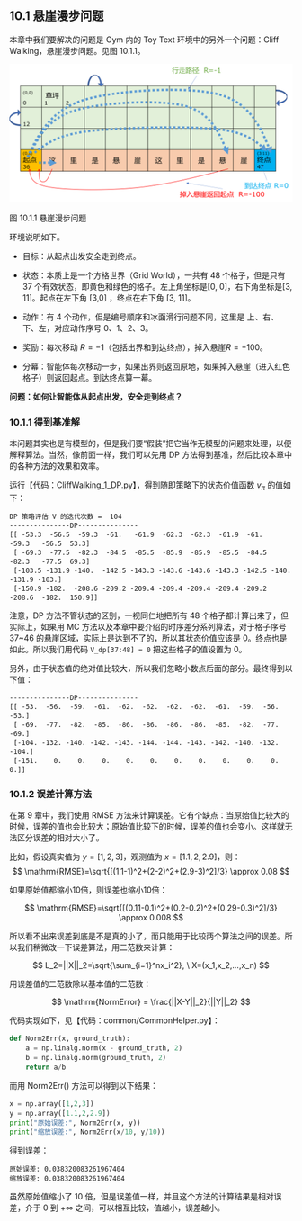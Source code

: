 
## 10.1 悬崖漫步问题

本章中我们要解决的问题是 Gym 内的 Toy Text 环境中的另外一个问题：Cliff Walking，悬崖漫步问题。见图 10.1.1。

<img src="./img/CliffWalkerMap.png" width=700>

图 10.1.1 悬崖漫步问题

环境说明如下。

- 目标：从起点出发安全走到终点。

- 状态：本质上是一个方格世界（Grid World），一共有 48 个格子，但是只有 37 个有效状态，即黄色和绿色的格子。左上角坐标是[0, 0]，右下角坐标是[3, 11]。起点在左下角 [3,0] ，终点在右下角 [3, 11]。

- 动作：有 4 个动作，但是编号顺序和冰面滑行问题不同，这里是 上、右、下、左，对应动作序号 0、1、2、3。

- 奖励：每次移动 $R=-1$（包括出界和到达终点），掉入悬崖$R=-100$。

- 分幕：智能体每次移动一步，如果出界则返回原地，如果掉入悬崖（进入红色格子）则返回起点。到达终点算一幕。

**问题：如何让智能体从起点出发，安全走到终点？**

### 10.1.1 得到基准解

本问题其实也是有模型的，但是我们要“假装”把它当作无模型的问题来处理，以便解释算法。当然，像前面一样，我们可以先用 DP 方法得到基准，然后比较本章中的各种方法的效果和效率。

运行【代码：CliffWalking_1_DP.py】，得到随即策略下的状态价值函数 $v_\pi$ 的值如下：


```
DP 策略评估 V 的迭代次数 =  104
---------------DP---------------
[[ -53.3  -56.5  -59.3  -61.   -61.9  -62.3  -62.3  -61.9  -61.   -59.3   -56.5  53.3]
 [ -69.3  -77.5  -82.3  -84.5  -85.5  -85.9  -85.9  -85.5  -84.5  -82.3   -77.5  69.3]
 [-103.5 -131.9 -140.  -142.5 -143.3 -143.6 -143.6 -143.3 -142.5 -140.  -131.9 -103.]
 [-150.9 -182.  -208.6 -209.2 -209.4 -209.4 -209.4 -209.4 -209.2 -208.6  -182.  150.9]]
```

注意，DP 方法不管状态的区别，一视同仁地把所有 48 个格子都计算出来了，但实际上，如果用 MC 方法以及本章中要介绍的时序差分系列算法，对于格子序号 37~46 的悬崖区域，实际上是达到不了的，所以其状态价值应该是 0。终点也是如此。所以我们用代码 ```V_dp[37:48] = 0``` 把这些格子的值设置为 0。

另外，由于状态值的绝对值比较大，所以我们忽略小数点后面的部分。最终得到以下值：

```
---------------DP---------------
[[ -53.  -56.  -59.  -61.  -62.  -62.  -62.  -62.  -61.  -59.  -56.  -53.]
 [ -69.  -77.  -82.  -85.  -86.  -86.  -86.  -86.  -85.  -82.  -77.  -69.]
 [-104. -132. -140. -142. -143. -144. -144. -143. -142. -140. -132. -104.]
 [-151.    0.    0.    0.    0.    0.    0.    0.    0.    0.    0.    0.]]
```

### 10.1.2 误差计算方法

在第 9 章中，我们使用 RMSE 方法来计算误差。它有个缺点：当原始值比较大的时候，误差的值也会比较大；原始值比较下的时候，误差的值也会变小。这样就无法区分误差的相对大小了。

比如，假设真实值为 $y=[1,2,3]$，观测值为 $x=[1.1,2,2.9]$，则：
$$
\mathrm{RMSE}=\sqrt{[(1.1-1)^2+(2-2)^2+(2.9-3)^2]/3} \approx 0.08
$$

如果原始值都缩小10倍，则误差也缩小10倍：

$$
\mathrm{RMSE}=\sqrt{[(0.11-0.1)^2+(0.2-0.2)^2+(0.29-0.3)^2]/3} \approx 0.008
$$

所以看不出来误差到底是不是真的小了，而只能用于比较两个算法之间的误差。所以我们稍微改一下误差算法，用二范数来计算：

$$
L_2=||X||_2=\sqrt{\sum_{i=1}^nx_i^2}, \ X=(x_1,x_2,...,x_n)
$$

用误差值的二范数除以基本值的二范数：

$$
\mathrm{NormError} = \frac{||X-Y||_2}{||Y||_2}
$$

代码实现如下，见【代码：common/CommonHelper.py】：

```python
def Norm2Err(x, ground_truth):
    a = np.linalg.norm(x - ground_truth, 2)
    b = np.linalg.norm(ground_truth, 2)
    return a/b
```

而用 Norm2Err() 方法可以得到以下结果：

```python
x = np.array([1,2,3])
y = np.array([1.1,2,2.9])
print("原始误差:", Norm2Err(x, y))
print("缩放误差:", Norm2Err(x/10, y/10))
```
得到误差：
```
原始误差: 0.038320083261967404
缩放误差: 0.038320083261967404
```

虽然原始值缩小了 10 倍，但是误差值一样，并且这个方法的计算结果是相对误差，介于 0 到 $+\infty$ 之间，可以相互比较，值越小，误差越小。
